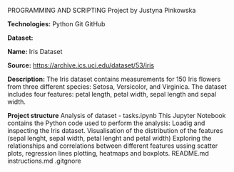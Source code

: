 PROGRAMMING AND SCRIPTING Project
by Justyna Pinkowska 

**Technologies:**
Python
Git
GitHub

**Dataset:**

**Name:** Iris Dataset

**Source:** https://archive.ics.uci.edu/dataset/53/iris

**Description:** 
The Iris dataset contains measurements for 150 Iris flowers from three different species: Setosa, Versicolor, and Virginica. The dataset includes four features: petal length, petal width, sepal length and sepal width.

**Project structure**
Analysis of dataset - tasks.ipynb This Jupyter Notebook contains the Python code used to perform the analysis:
Loadig and inspecting the Iris dataset.
Visualisation of the distribution of the features (sepal lenght, sepal width, petal lenght and
petal width)
Exploring the relationships and correlations between different features ussing scatter plots, regression lines plotting, heatmaps and boxplots.
README.md
instructions.md
.gitgnore
